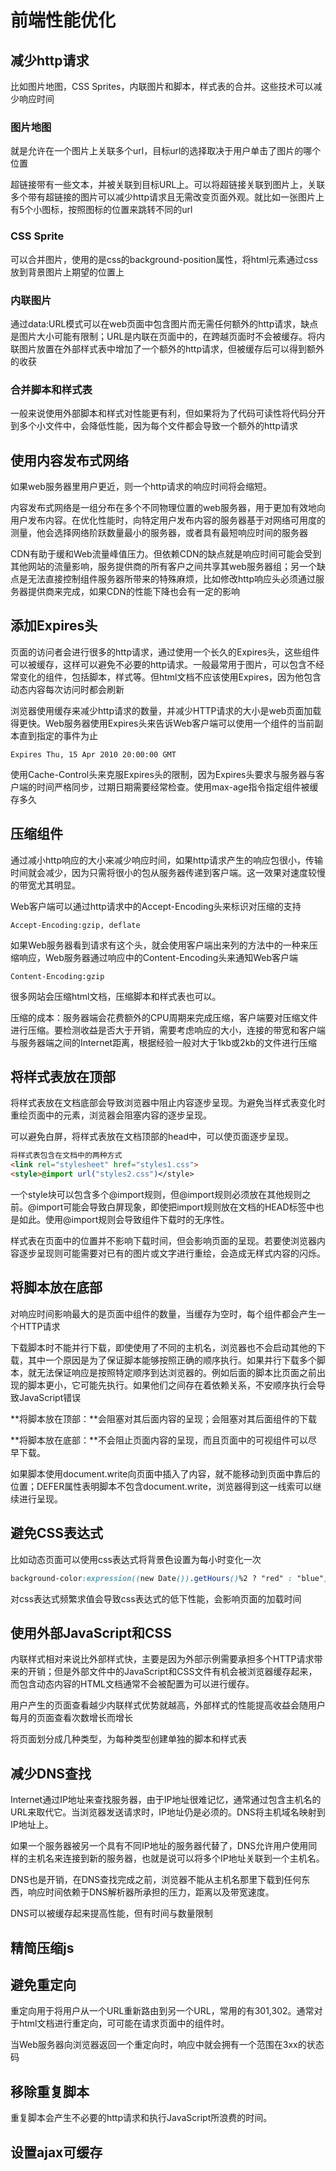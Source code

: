 # 前端性能优化

## 减少http请求

比如图片地图，CSS Sprites，内联图片和脚本，样式表的合并。这些技术可以减少响应时间

### 图片地图

就是允许在一个图片上关联多个url，目标url的选择取决于用户单击了图片的哪个位置

超链接带有一些文本，并被关联到目标URL上。可以将超链接关联到图片上，关联多个带有超链接的图片可以减少http请求且无需改变页面外观。就比如一张图片上有5个小图标，按照图标的位置来跳转不同的url

### CSS Sprite

可以合并图片，使用的是css的background-position属性，将html元素通过css放到背景图片上期望的位置上

### 内联图片

通过data:URL模式可以在web页面中包含图片而无需任何额外的http请求，缺点是图片大小可能有限制；URL是内联在页面中的，在跨越页面时不会被缓存。将内联图片放置在外部样式表中增加了一个额外的http请求，但被缓存后可以得到额外的收获

### 合并脚本和样式表

一般来说使用外部脚本和样式对性能更有利，但如果将为了代码可读性将代码分开到多个小文件中，会降低性能，因为每个文件都会导致一个额外的http请求



## 使用内容发布式网络

如果web服务器里用户更近，则一个http请求的响应时间将会缩短。

内容发布式网络是一组分布在多个不同物理位置的web服务器，用于更加有效地向用户发布内容。在优化性能时，向特定用户发布内容的服务器基于对网络可用度的测量，他会选择网络阶跃数量最小的服务器，或者具有最短响应时间的服务器

CDN有助于缓和Web流量峰值压力。但依赖CDN的缺点就是响应时间可能会受到其他网站的流量影响，服务提供商的所有客户之间共享其web服务器组；另一个缺点是无法直接控制组件服务器所带来的特殊麻烦，比如修改http响应头必须通过服务器提供商来完成，如果CDN的性能下降也会有一定的影响



## 添加Expires头

页面的访问者会进行很多的http请求，通过使用一个长久的Expires头，这些组件可以被缓存，这样可以避免不必要的http请求。一般最常用于图片，可以包含不经常变化的组件，包括脚本，样式等。但html文档不应该使用Expires，因为他包含动态内容每次访问时都会刷新

浏览器使用缓存来减少http请求的数量，并减少HTTP请求的大小是web页面加载得更快。Web服务器使用Expires头来告诉Web客户端可以使用一个组件的当前副本直到指定的事件为止

```http
Expires Thu, 15 Apr 2010 20:00:00 GMT
```

使用Cache-Control头来克服Expires头的限制，因为Expires头要求与服务器与客户端的时间严格同步，过期日期需要经常检查。使用max-age指令指定组件被缓存多久



## 压缩组件

通过减小http响应的大小来减少响应时间，如果http请求产生的响应包很小，传输时间就会减少，因为只需将很小的包从服务器传递到客户端。这一效果对速度较慢的带宽尤其明显。

Web客户端可以通过http请求中的Accept-Encoding头来标识对压缩的支持

```http
Accept-Encoding:gzip, deflate
```

如果Web服务器看到请求有这个头，就会使用客户端出来列的方法中的一种来压缩响应，Web服务器通过响应中的Content-Encoding头来通知Web客户端

```http
Content-Encoding:gzip
```

很多网站会压缩html文档，压缩脚本和样式表也可以。

压缩的成本：服务器端会花费额外的CPU周期来完成压缩，客户端要对压缩文件进行压缩。要检测收益是否大于开销，需要考虑响应的大小，连接的带宽和客户端与服务器端之间的Internet距离，根据经验一般对大于1kb或2kb的文件进行压缩



## 将样式表放在顶部

将样式表放在文档底部会导致浏览器中阻止内容逐步呈现。为避免当样式表变化时重绘页面中的元素，浏览器会阻塞内容的逐步呈现。

可以避免白屏，将样式表放在文档顶部的head中，可以使页面逐步呈现。

```html
将样式表包含在文档中的两种方式
<link rel="stylesheet" href="styles1.css">
<style>@import url("styles2.css")</style>
```

一个style块可以包含多个@import规则，但@import规则必须放在其他规则之前。@import可能会导致白屏现象，即使把import规则放在文档的HEAD标签中也是如此。使用@import规则会导致组件下载时的无序性。

样式表在页面中的位置并不影响下载时间，但会影响页面的呈现。若要使浏览器内容逐步呈现则可能需要对已有的图片或文字进行重绘，会造成无样式内容的闪烁。



## 将脚本放在底部

对响应时间影响最大的是页面中组件的数量，当缓存为空时，每个组件都会产生一个HTTP请求

下载脚本时不能并行下载，即使使用了不同的主机名，浏览器也不会启动其他的下载，其中一个原因是为了保证脚本能够按照正确的顺序执行。如果并行下载多个脚本，就无法保证响应是按照特定顺序到达浏览器的。例如后面的脚本比页面之前出现的脚本更小，它可能先执行。如果他们之间存在着依赖关系，不安顺序执行会导致JavaScript错误

**将脚本放在顶部：**会阻塞对其后面内容的呈现；会阻塞对其后面组件的下载

**将脚本放在底部：**不会阻止页面内容的呈现，而且页面中的可视组件可以尽早下载。

如果脚本使用document.write向页面中插入了内容，就不能移动到页面中靠后的位置；DEFER属性表明脚本不包含document.write，浏览器得到这一线索可以继续进行呈现。

## 避免CSS表达式

比如动态页面可以使用css表达式将背景色设置为每小时变化一次

```css
background-color:expression((new Date()).getHours()%2 ? "red" : "blue")
```

对css表达式频繁求值会导致css表达式的低下性能，会影响页面的加载时间

## 使用外部JavaScript和CSS

内联样式相对来说比外部样式快，主要是因为外部示例需要承担多个HTTP请求带来的开销；但是外部文件中的JavaScript和CSS文件有机会被浏览器缓存起来，而包含动态内容的HTML文档通常不会被配置为可以进行缓存。

用户产生的页面查看越少内联样式优势就越高，外部样式的性能提高收益会随用户每月的页面查看次数增长而增长

将页面划分成几种类型，为每种类型创建单独的脚本和样式表

## 减少DNS查找

Internet通过IP地址来查找服务器，由于IP地址很难记忆，通常通过包含主机名的URL来取代它。当浏览器发送请求时，IP地址仍是必须的。DNS将主机域名映射到IP地址上。

如果一个服务器被另一个具有不同IP地址的服务器代替了，DNS允许用户使用同样的主机名来连接到新的服务器，也就是说可以将多个IP地址关联到一个主机名。

DNS也是开销，在DNS查找完成之前，浏览器不能从主机名那里下载到任何东西，响应时间依赖于DNS解析器所承担的压力，距离以及带宽速度。

DNS可以被缓存起来提高性能，但有时间与数量限制

## 精简压缩js

## 避免重定向

重定向用于将用户从一个URL重新路由到另一个URL，常用的有301,302。通常对于html文档进行重定向，可可能在请求页面中的组件时。

当Web服务器向浏览器返回一个重定向时，响应中就会拥有一个范围在3xx的状态码

## 移除重复脚本

重复脚本会产生不必要的http请求和执行JavaScript所浪费的时间。

## 设置ajax可缓存





